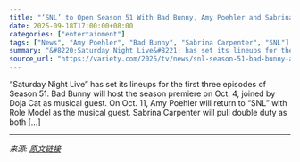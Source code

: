 ```yaml
---
title: "‘SNL’ to Open Season 51 With Bad Bunny, Amy Poehler and Sabrina Carpenter as Hosts"
date: 2025-09-18T17:00:00+08:00
categories: ["entertainment"]
tags: ["News", "Amy Poehler", "Bad Bunny", "Sabrina Carpenter", "SNL"]
summary: "&#8220;Saturday Night Live&#8221; has set its lineups for the first three episodes of Season 51. Bad Bunny will host the season premiere on Oct. 4, joined by Doja Cat as musical guest. On Oct. 11, Amy"
source_url: "https://variety.com/2025/tv/news/snl-season-51-bad-bunny-amy-poehler-sabrina-carpenter-1236523457/"
---
```


&#8220;Saturday Night Live&#8221; has set its lineups for the first three episodes of Season 51. Bad Bunny will host the season premiere on Oct. 4, joined by Doja Cat as musical guest. On Oct. 11, Amy Poehler will return to &#8220;SNL&#8221; with Role Model as the musical guest. Sabrina Carpenter will pull double duty as both [&#8230;]

---

*来源: [原文链接](https://variety.com/2025/tv/news/snl-season-51-bad-bunny-amy-poehler-sabrina-carpenter-1236523457/)*
